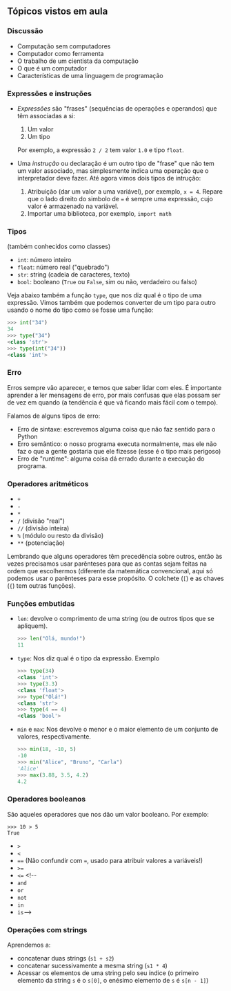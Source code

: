 ## Tópicos vistos em aula

### Discussão

* Computação sem computadores
* Computador como ferramenta
* O trabalho de um cientista da computação
* O que é um computador
* Características de uma linguagem de programação


### Expressões e instruções

* *Expressões* são "frases" (sequências de operações e operandos) que têm
  associadas a si:

  1. Um valor
  2. Um tipo

  Por exemplo, a expressão `2 / 2` tem valor `1.0` e tipo `float`.

* Uma *instrução* ou declaração é um outro tipo de "frase" que não tem
  um valor associado, mas simplesmente indica uma operação que o
  interpretador deve fazer. Até agora vimos dois tipos de intrução:

  1. Atribuição (dar um valor a uma variável), por exemplo, `x = 4`.
     Repare que o lado direito do simbolo de `=` é sempre uma expressão,
     cujo valor é armazenado na variável.
  2. Importar uma biblioteca, por exemplo, `import math`

### Tipos

(também conhecidos como classes)

* `int`: número inteiro
* `float`: número real ("quebrado")
* `str`: string (cadeia de caracteres, texto)
* `bool`: booleano (`True` ou `False`, sim ou não, verdadeiro ou falso)

Veja abaixo também a função `type`, que nos diz qual é o tipo de uma
expressão. Vimos também que podemos converter de um tipo para outro
usando o nome do tipo como se fosse uma função:

```python
>>> int("34")
34
>>> type("34")
<class 'str'>
>>> type(int("34"))
<class 'int'>
```

### Erro

Erros sempre vão aparecer, e temos que saber lidar com eles. É
importante aprender a ler mensagens de erro, por mais confusas que elas
possam ser de vez em quando (a tendência é que vá ficando mais fácil com
o tempo).

Falamos de alguns tipos de erro:
* Erro de sintaxe: escrevemos alguma coisa que não faz sentido para o
  Python
* Erro semântico: o nosso programa executa normalmente, mas ele não faz
  o que a gente gostaria que ele fizesse (esse é o tipo mais perigoso)
* Erro de "runtime": alguma coisa dá errado durante a execução do
  programa.

### Operadores aritméticos

* `+`
* `-`
* `*`
* `/` (divisão "real")
* `//` (divisão inteira)
* `%` (módulo ou resto da divisão)
* `**` (potenciação)

Lembrando que alguns operadores têm precedência sobre outros, então
às vezes precisamos usar parênteses para que as contas sejam feitas na
ordem que escolhermos (diferente da matemática convencional, aqui só
podemos usar o parênteses para esse propósito. O colchete (`[`) e as
chaves (`{`) tem outras funções).

### Funções embutidas

* `len`: devolve o comprimento de uma string (ou de outros tipos que se
  apliquem).

  ```python
  >>> len("Olá, mundo!")
  11
  ```

* `type`: Nos diz qual é o tipo da expressão. Exemplo

  ```python
  >>> type(34)
  <class 'int'>
  >>> type(3.3)
  <class 'float'>
  >>> type("Olá!")
  <class 'str'>
  >>> type(4 == 4)
  <class 'bool'>
  ```

* `min` e `max`: Nos devolve o menor e o maior elemento de um conjunto
  de valores, respectivamente.

  ```python
  >>> min(18, -10, 5)
  -10
  >>> min("Alice", "Bruno", "Carla")
  'Alice'
  >>> max(3.88, 3.5, 4.2)
  4.2
  ```

### Operadores booleanos

São aqueles operadores que nos dão um valor booleano. Por exemplo:

```
>>> 10 > 5
True
```

* `>`
* `<`
* `==` (Não confundir com `=`, usado para atribuir valores a variáveis!)
* `>=`
* `<=` <!--
* `and`
* `or`
* `not`
* `in`
* `is`-->

### Operações com strings

Aprendemos a:

* concatenar duas strings (`s1 + s2`)
* concatenar sucessivamente a mesma string (`s1 * 4`)
* Acessar os elementos de uma string pelo seu índice (o primeiro
  elemento da string `s` é o `s[0]`, o enésimo elemento de `s` é
  `s[n - 1]`)



